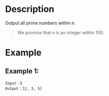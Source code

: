 # Description
Output all prime numbers within n.

> We promise that n is an integer within 100.
# Example
## Example 1:
```
Input：5
Output：[2, 3, 5]
```
